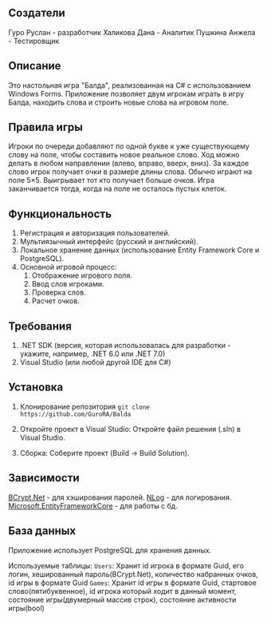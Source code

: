 ﻿## Создатели
   Гуро Руслан - разработчик
   Халикова Дана - Аналитик
   Пушкина Анжела - Тестировщик

## Описание

   Это настольная игра "Балда", реализованная на C# с использованием Windows Forms.
   Приложение позволяет двум игрокам играть в игру Балда, находить слова и строить новые слова на игровом поле.

## Правила игры

   Игроки по очереди добавляют по одной букве к уже существующему слову на поле, чтобы составить новое реальное слово.
   Ход можно делать в любом направлении (влево, вправо, вверх, вниз). За каждое слово игрок получает очки в размере длины слова.
   Обычно играют на поле 5×5. Выигрывает тот кто получает больше очков. Игра заканчивается тогда, когда на поле
   не осталось пустых клеток.

## Функциональность

1.   Регистрация и авторизация пользователей.
2.  Мультиязычный интерфейс (русский и английский).
3.  Локальное хранение данных (использование Entity Framework Core и PostgreSQL).
4.  Основной игровой процесс:
    1.  Отображение игрового поля.
    2.  Ввод слов игроками.
    3.  Проверка слов.
    4.  Расчет очков.

## Требования

1.  .NET SDK (версия, которая использовалась для разработки - укажите, например, .NET 6.0 или .NET 7.0)
2.  Visual Studio (или любой другой IDE для C#)

## Установка

1. Клонирование репозитория 
```git clone https://github.com/GuroRA/Balda```

2. Откройте проект в Visual Studio:
    Откройте файл решения (.sln) в Visual Studio.

3.  Сборка:
     Соберите проект (Build -> Build Solution).

## Зависимости

   [BCrypt.Net](https://www.nuget.org/packages/BCrypt.Net/) - для хэширования паролей.
   [NLog](https://www.nuget.org/packages/NLog.Config/) - для логирования.
   [Microsoft.EntityFrameworkCore](https://www.nuget.org/packages/Microsoft.EntityFrameworkCore.Sqlite/)  - для работы с бд.

## База данных

   Приложение использует PostgreSQL для хранения данных.

   Используемые таблицы:
    `Users`: Хранит id игрока в формате Guid, его логин, хешированный пароль(BCrypt.Net), количество набранных очков, id игры в формате Guid
    `Games`: Хранит id игры в формате Guid, стартовое слово(пятибуквенное), id игрока который ходит в данный момент,
    состояние игры(двумерный массив строк), состояние активности игры(bool)